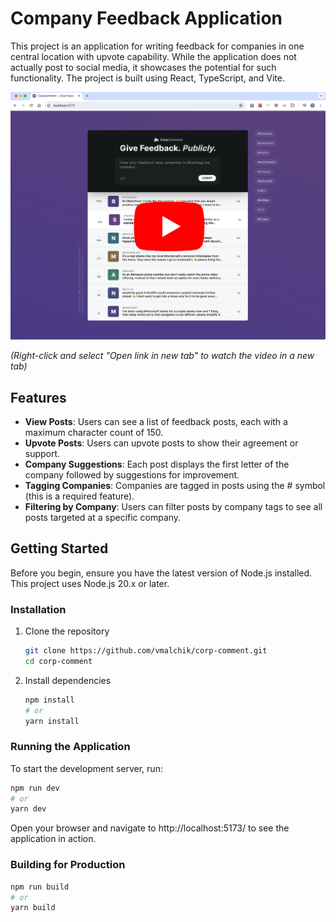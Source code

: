 # Company Feedback Application

This project is an application for writing feedback for companies in one central location with upvote capability. While the application does not actually post to social media, it showcases the potential for such functionality. The project is built using React, TypeScript, and Vite.

[![Watch the video](app_preview.png)](https://youtu.be/htY2iL6a0D8)

_(Right-click and select "Open link in new tab" to watch the video in a new tab)_

## Features

- **View Posts**: Users can see a list of feedback posts, each with a maximum character count of 150.
- **Upvote Posts**: Users can upvote posts to show their agreement or support.
- **Company Suggestions**: Each post displays the first letter of the company followed by suggestions for improvement.
- **Tagging Companies**: Companies are tagged in posts using the # symbol (this is a required feature).
- **Filtering by Company**: Users can filter posts by company tags to see all posts targeted at a specific company.

## Getting Started

Before you begin, ensure you have the latest version of Node.js installed. This project uses Node.js 20.x or later.

### Installation

1. Clone the repository

   ```sh
   git clone https://github.com/vmalchik/corp-comment.git
   cd corp-comment
   ```

2. Install dependencies

   ```sh
   npm install
   # or
   yarn install
   ```

### Running the Application

To start the development server, run:

```sh
npm run dev
# or
yarn dev
```

Open your browser and navigate to http://localhost:5173/ to see the application in action.

### Building for Production

```sh
npm run build
# or
yarn build
```
